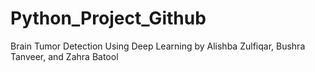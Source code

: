 # Python_Project_Github
Brain Tumor Detection Using Deep Learning by Alishba Zulfiqar, Bushra Tanveer, and Zahra Batool
